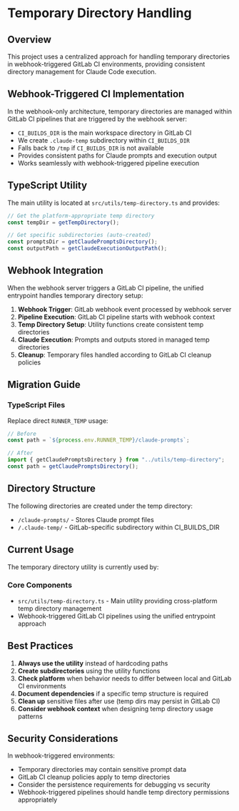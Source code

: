 # Temporary Directory Handling

## Overview

This project uses a centralized approach for handling temporary directories in webhook-triggered GitLab CI environments, providing consistent directory management for Claude Code execution.

## Webhook-Triggered CI Implementation

In the webhook-only architecture, temporary directories are managed within GitLab CI pipelines that are triggered by the webhook server:

- `CI_BUILDS_DIR` is the main workspace directory in GitLab CI
- We create `.claude-temp` subdirectory within `CI_BUILDS_DIR`
- Falls back to `/tmp` if `CI_BUILDS_DIR` is not available
- Provides consistent paths for Claude prompts and execution output
- Works seamlessly with webhook-triggered pipeline execution

## TypeScript Utility

The main utility is located at `src/utils/temp-directory.ts` and provides:

```typescript
// Get the platform-appropriate temp directory
const tempDir = getTempDirectory();

// Get specific subdirectories (auto-created)
const promptsDir = getClaudePromptsDirectory();
const outputPath = getClaudeExecutionOutputPath();
```

## Webhook Integration

When the webhook server triggers a GitLab CI pipeline, the unified entrypoint handles temporary directory setup:

1. **Webhook Trigger**: GitLab webhook event processed by webhook server
2. **Pipeline Execution**: GitLab CI pipeline starts with webhook context
3. **Temp Directory Setup**: Utility functions create consistent temp directories
4. **Claude Execution**: Prompts and outputs stored in managed temp directories
5. **Cleanup**: Temporary files handled according to GitLab CI cleanup policies

## Migration Guide

### TypeScript Files

Replace direct `RUNNER_TEMP` usage:

```typescript
// Before
const path = `${process.env.RUNNER_TEMP}/claude-prompts`;

// After
import { getClaudePromptsDirectory } from "../utils/temp-directory";
const path = getClaudePromptsDirectory();
```

## Directory Structure

The following directories are created under the temp directory:

- `/claude-prompts/` - Stores Claude prompt files
- `/.claude-temp/` - GitLab-specific subdirectory within CI_BUILDS_DIR

## Current Usage

The temporary directory utility is currently used by:

### Core Components

- `src/utils/temp-directory.ts` - Main utility providing cross-platform temp directory management
- Webhook-triggered GitLab CI pipelines using the unified entrypoint approach

## Best Practices

1. **Always use the utility** instead of hardcoding paths
2. **Create subdirectories** using the utility functions
3. **Check platform** when behavior needs to differ between local and GitLab CI environments
4. **Document dependencies** if a specific temp structure is required
5. **Clean up** sensitive files after use (temp dirs may persist in GitLab CI)
6. **Consider webhook context** when designing temp directory usage patterns

## Security Considerations

In webhook-triggered environments:

- Temporary directories may contain sensitive prompt data
- GitLab CI cleanup policies apply to temp directories
- Consider the persistence requirements for debugging vs security
- Webhook-triggered pipelines should handle temp directory permissions appropriately
